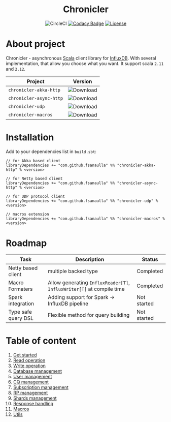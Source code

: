 <div align="center">

# Chronicler
![CircleCI](https://circleci.com/gh/fsanaulla/chronicler.svg?style=shield&circle-token=3943b9e35ee6ec63d54741e57a2833a4609b9adc)
[![Codacy Badge](https://api.codacy.com/project/badge/Grade/7e195f786666462da89b22e27600fcc8)](https://app.codacy.com/app/fsanaulla/chronicler?utm_source=github.com&utm_medium=referral&utm_content=fsanaulla/chronicler&utm_campaign=badger)
[![License](http://img.shields.io/:license-Apache%202-green.svg)](http://www.apache.org/licenses/LICENSE-2.0.txt)
</div>

# About project
Chronicler - asynchronous [Scala](https://www.scala-lang.org/) client library for [InfluxDB](https://www.influxdata.com/).
With several implementation, that allow you choose what you want. It support scala `2.11` and `2.12`.

| Project | Version |
| ------------- | ------------- |
| `chronicler-akka-http` | ![Download](https://img.shields.io/maven-central/v/com.github.fsanaulla/chronicler-akka-http_2.11.svg) |
| `chronicler-async-http` | ![Download](https://img.shields.io/maven-central/v/com.github.fsanaulla/chronicler-async-http_2.11.svg) |
| `chronicler-udp` | ![Download](https://img.shields.io/maven-central/v/com.github.fsanaulla/chronicler-udp_2.11.svg) |
| `chronicler-macros` | ![Download](https://img.shields.io/maven-central/v/com.github.fsanaulla/chronicler-macros_2.11.svg) |


# Installation
Add to your dependencies list in `build.sbt`:
```
// for Akka based client
libraryDependencies += "com.github.fsanaulla" %% "chronicler-akka-http" % <version>

// for Netty based client
libraryDependencies += "com.github.fsanaulla" %% "chronicler-async-http" % <version>

// for UDP protocol client
libraryDependencies += "com.github.fsanaulla" %% "chronicler-udp" % <version>

// macros extension
libraryDependencies += "com.github.fsanaulla" %% "chronicler-macros" % <version>
```
# Roadmap

| Task | Description | Status |
| ------------- | ------------- | ---------- |
| Netty based client | multiple backed type | Completed |
| Macro Formaters | Allow generating `InfluxReader[T]`, `InfluxWriter[T]` at compile time | Completed |
| Spark integration | Adding support for Spark -> InfluxDB pipeline | Not started |
| Type safe query DSL | Flexible method for query building | Not started |

# Table of content
1. [Get started](docs/get_started.md)
2. [Read operation](docs/read_operation_notes.md)
3. [Write operation](docs/write_operation_notes.md)
4. [Database management](docs/database_management.md)
5. [User management](docs/user_management.md)
6. [CQ management](docs/continuous_query-management.md)
7. [Subscription management](docs/subscription_management.md)
8. [RP management](docs/retention_policy_management.md)
9. [Shards management](docs/shard_management.md)
10. [Response handling](docs/response_handling.md)
11. [Macros](docs/macros.md)
12. [Utils](docs/utils.md)

